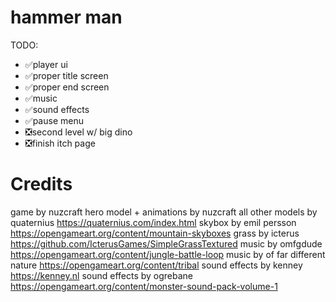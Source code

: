 # hammer man

TODO:

- ✅player ui
- ✅proper title screen
- ✅proper end screen
- ✅music
- ✅sound effects
- ✅pause menu
- ❎second level w/ big dino
- ❎finish itch page

# Credits

game by nuzcraft
hero model + animations by nuzcraft
all other models by quaternius https://quaternius.com/index.html
skybox by emil persson https://opengameart.org/content/mountain-skyboxes
grass by icterus https://github.com/IcterusGames/SimpleGrassTextured
music by omfgdude https://opengameart.org/content/jungle-battle-loop
music by of far different nature https://opengameart.org/content/tribal
sound effects by kenney https://kenney.nl
sound effects by ogrebane https://opengameart.org/content/monster-sound-pack-volume-1

